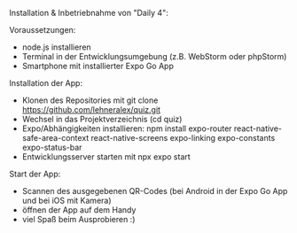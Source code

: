 Installation & Inbetriebnahme von "Daily 4":

Voraussetzungen:
- node.js installieren
- Terminal in der Entwicklungsumgebung (z.B. WebStorm oder phpStorm)
- Smartphone mit installierter Expo Go App

Installation der App:
- Klonen des Repositories mit git clone https://github.com/lehneralex/quiz.git
- Wechsel in das Projektverzeichnis (cd quiz)
- Expo/Abhängigkeiten installieren: npm install expo-router react-native-safe-area-context react-native-screens expo-linking expo-constants expo-status-bar
- Entwicklungsserver starten mit npx expo start

Start der App:
- Scannen des ausgegebenen QR-Codes (bei Android in der Expo Go App und bei iOS mit Kamera)
- öffnen der App auf dem Handy
- viel Spaß beim Ausprobieren :)
